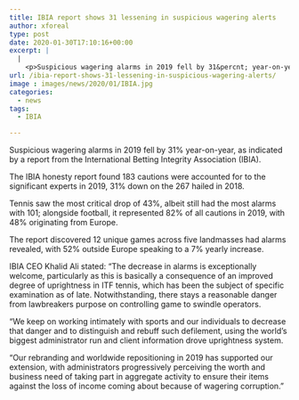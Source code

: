 ```yaml
---
title: IBIA report shows 31 lessening in suspicious wagering alerts
author: xforeal 
type: post
date: 2020-01-30T17:10:16+00:00
excerpt: |
  |
    <p>Suspicious wagering alarms in 2019 fell by 31&percnt; year-on-year, as indicated by a report from the International Betting Integrity Association (IBIA) </p>
url: /ibia-report-shows-31-lessening-in-suspicious-wagering-alerts/
image : images/news/2020/01/IBIA.jpg
categories:
  - news
tags:
  - IBIA

---
```

Suspicious wagering alarms in 2019 fell by 31% year-on-year, as indicated by a report from the International Betting Integrity Association (IBIA).

The IBIA honesty report found 183 cautions were accounted for to the significant experts in 2019, 31% down on the 267 hailed in 2018.

Tennis saw the most critical drop of 43%, albeit still had the most alarms with 101; alongside football, it represented 82% of all cautions in 2019, with 48% originating from Europe.

The report discovered 12 unique games across five landmasses had alarms revealed, with 52% outside Europe speaking to a 7% yearly increase.

IBIA CEO Khalid Ali stated: “The decrease in alarms is exceptionally welcome, particularly as this is basically a consequence of an improved degree of uprightness in ITF tennis, which has been the subject of specific examination as of late. Notwithstanding, there stays a reasonable danger from lawbreakers purpose on controlling game to swindle operators.

“We keep on working intimately with sports and our individuals to decrease that danger and to distinguish and rebuff such defilement, using the world’s biggest administrator run and client information drove uprightness system.

“Our rebranding and worldwide repositioning in 2019 has supported our extension, with administrators progressively perceiving the worth and business need of taking part in aggregate activity to ensure their items against the loss of income coming about because of wagering corruption.”